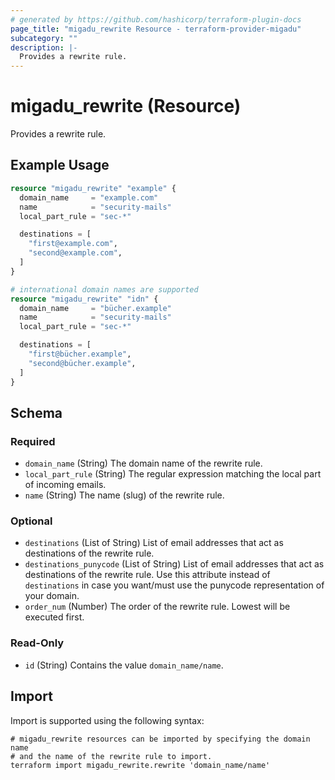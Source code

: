 ```yaml
---
# generated by https://github.com/hashicorp/terraform-plugin-docs
page_title: "migadu_rewrite Resource - terraform-provider-migadu"
subcategory: ""
description: |-
  Provides a rewrite rule.
---
```


# migadu_rewrite (Resource)

Provides a rewrite rule.

## Example Usage

```terraform
resource "migadu_rewrite" "example" {
  domain_name     = "example.com"
  name            = "security-mails"
  local_part_rule = "sec-*"

  destinations = [
    "first@example.com",
    "second@example.com",
  ]
}

# international domain names are supported
resource "migadu_rewrite" "idn" {
  domain_name     = "bücher.example"
  name            = "security-mails"
  local_part_rule = "sec-*"

  destinations = [
    "first@bücher.example",
    "second@bücher.example",
  ]
}
```

<!-- schema generated by tfplugindocs -->
## Schema

### Required

- `domain_name` (String) The domain name of the rewrite rule.
- `local_part_rule` (String) The regular expression matching the local part of incoming emails.
- `name` (String) The name (slug) of the rewrite rule.

### Optional

- `destinations` (List of String) List of email addresses that act as destinations of the rewrite rule.
- `destinations_punycode` (List of String) List of email addresses that act as destinations of the rewrite rule. Use this attribute instead of `destinations` in case you want/must use the punycode representation of your domain.
- `order_num` (Number) The order of the rewrite rule. Lowest will be executed first.

### Read-Only

- `id` (String) Contains the value `domain_name/name`.

## Import

Import is supported using the following syntax:

```shell
# migadu_rewrite resources can be imported by specifying the domain name
# and the name of the rewrite rule to import.
terraform import migadu_rewrite.rewrite 'domain_name/name'
```
